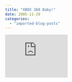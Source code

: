```yaml
---
title: "XBOX 360 Baby!"
date: 2005-11-29
categories: 
  - "imported-blog-posts"
---
```


<iframe src="http://gamercard.xbox.com/Cometgrrl.card" scrolling="no" frameborder="0" height="140" width="204">Cometgrrl</iframe>
